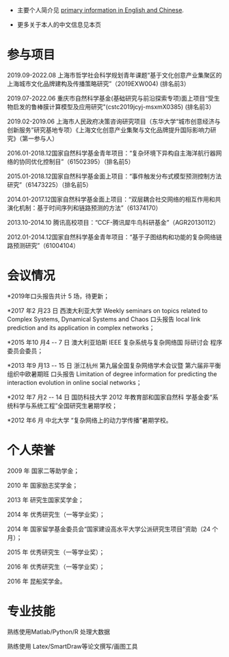 
* 主要个人简介见 [primary information in English and Chinese](../index.html).

* 更多关于本人的中文信息见本页



# 参与项目
2019.09-2022.08 上海市哲学社会科学规划青年课题“基于文化创意产业集聚区的上海城市文化品牌建构及传播策略研究”（2019EXW004) (排名前3）

2019.07-2022.06 重庆市自然科学基金(基础研究与前沿探索专项)面上项目“受生物启发的鲁棒膜计算模型及应用研究"(cstc2019jcyj-msxmX0385) (排名前3）

2019.02-2019.06 上海市人民政府决策咨询研究项目（东华大学“城市创意经济与创新服务”研究基地专项）《上海文化创意产业集聚与文化品牌提升国际影响力研究》（第一参与人）

2016.01-2018.12国家自然科学基金青年项目：“复杂环境下异构自主海洋航行器网络的协同优化控制目”（61502395）（排名前5）

2015.01-2018.12国家自然科学基金面上项目：“事件触发分布式模型预测控制方法研究”（61473225）（排名前5）

2014.01-2017.12国家自然科学基金面上项目：“双层耦合社交网络的相互作用和共演化机制：基于时间序列和链路预测的方法”（61374170）

2013.10-2014.10 腾讯高校项目：“CCF-腾讯犀牛鸟科研基金”（AGR20130112）

2012.01-2014.12国家自然科学基金青年项目：“基于子图结构和功能的复杂网络链路预测研究”（61004104）  


# 会议情况

*2019年口头报告共计 5 场，待更新；

*2017 年2 月23 日 西澳大利亚大学 Weekly seminars on topics related
to Complex Systems, Dynamical Systems and Chaos 口头报告 local
link prediction and its application in complex networks；

*2015 年10 月4 -- 7 日 澳大利亚珀斯 IEEE 复杂系统与复杂网络国
际研讨会 程序委员会委员；

*2013 年9 月13 -- 15 日 浙江杭州 第九届全国复杂网络学术会议暨
第六届非平衡组织中欧暑期班 口头报告 Limitation of degree
information for predicting the interaction evolution in online social
networks；

*2012 年7 月2 -- 14 日 国防科技大学 2012 年教育部和国家自然科
学基金委“系统科学与系统工程”全国研究生暑期学校；

*2012 年6 月 中北大学 “复杂网络上的动力学传播”暑期学校。

# 个人荣誉

2009 年 国家二等助学金；

2010 年 国家励志奖学金；

2013 年 研究生国家奖学金；

2014 年 优秀研究生（一等学业奖）；

2014 年 国家留学基金委员会“国家建设高水平大学公派研究生项目”资助（24 个月）；

2015 年 优秀研究生（一等学业奖）；

2016 年 优秀研究生（一等学业奖）；

2016 年 昆船奖学金。


# 专业技能

熟练使用Matlab/Python/R 处理大数据

熟练使用 Latex/SmartDraw等论文撰写/画图工具
